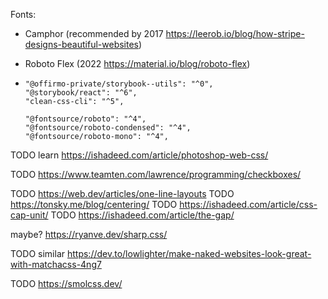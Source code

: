 


Fonts:
- Camphor (recommended by 2017 https://leerob.io/blog/how-stripe-designs-beautiful-websites)
- Roboto Flex (2022 https://material.io/blog/roboto-flex)


-
      "@offirmo-private/storybook--utils": "^0",
      "@storybook/react": "^6",
      "clean-css-cli": "^5",

      "@fontsource/roboto": "^4",
      "@fontsource/roboto-condensed": "^4",
      "@fontsource/roboto-mono": "^4",


TODO learn https://ishadeed.com/article/photoshop-web-css/

TODO https://www.teamten.com/lawrence/programming/checkboxes/

TODO https://web.dev/articles/one-line-layouts
TODO https://tonsky.me/blog/centering/
TODO https://ishadeed.com/article/css-cap-unit/
TODO https://ishadeed.com/article/the-gap/

maybe? https://ryanve.dev/sharp.css/

TODO similar https://dev.to/lowlighter/make-naked-websites-look-great-with-matchacss-4ng7

TODO https://smolcss.dev/
